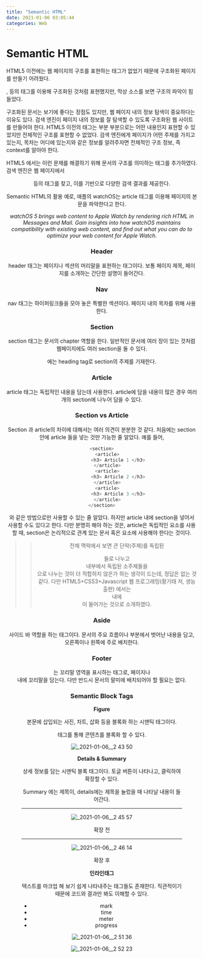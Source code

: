 ```yaml
---
title: "Semantic HTML"
date: 2021-01-06 03:05:44
categories: Web
---
```



# Semantic HTML

HTML5 이전에는 웹 페이지의 구조를 표현하는 태그가 없었기 때문에 구조화된 페이지를 만들기 어려웠다. <div>, <table> 등의 태그를 이용해 구조화된 것처럼 표현했지만, 막상 소스를 보면 구조의 파악이 힘들었다. 

구조화된 문서는 보기에 좋다는 장점도 있지만, 웹 페이지 내의 정보 탐색이 중요하다는 이유도 있다. 검색 엔진이 페이지 내의 정보를 잘 탐색할 수 있도록 구조화된 웹 사이트를 만들어야 한다. HTML5 이전의 태그는 부분 부분으로는 어떤 내용인지 표현할 수 있었지만 전체적인 구조를 표현할 수 없었다. 검색 엔진에게 페이지가 어떤 주제를 가지고 있는지, 목차는 어디에 있는지와 같은 정보를 알려주자면 전체적인 구조 정보, 즉 context를 알아야 한다. 

HTML5 에서는 이런 문제를 해결하기 위해 문서의 구조를 의미하는 태그를 추가하였다. 검색 엔진은 웹 페이지에서 <header> <nav> <section> <article> 등의 태그를 찾고, 이를 기반으로 다양한 검색 결과를 제공한다. 

Semantic HTML의 활용 예로, 애플의 watchOS는 article 태그를 이용해 페이지의 본문을 파악한다고 한다. 

*watchOS 5 brings web content to Apple Watch by rendering rich HTML in Messages and Mail. Gain insights into how watchOS maintains compatibility with existing web content, and find out what you can do to optimize your web content for Apple Watch.*

### Header

header 태그는 페이지나 섹션의 머리말을 표현하는 태그이다. 보통 페이지 제목, 페이지를 소개하는 간단한 설명이 들어간다. 

### Nav

nav 태그는 하이퍼링크들을 모아 놓은 특별한 섹션이다. 페이지 내의 목차를 위해 사용한다. 

### Section

section 태그는 문서의 chapter 역할을 한다. 일반적인 문서에 여러 장이 있는 것처럼 웹페이지에도 여러 section을 둘 수 있다. <section> 에는 heading tag로 section의 주제를 기재한다. 

### Article

article 태그는 독립적인 내용을 담는데 사용한다. article에 담을 내용이 많은 경우 여러 개의 section에 나누어 담을 수 있다. 

### Section vs Article

Section 과 article의 차이에 대해서는 여러 의견이 분분한 것 같다. 처음에는 section 안에 article 들을 넣는 것만 가능한 줄 알았다. 예를 들어, 

```cpp
<section>
	<article>
			<h3> Article 1 </h3>
	</article>
	<article>
			<h3> Article 2 </h3>
	</article>
	<article>
			<h3> Article 3 </h3>
	</article>
</section>
```

와 같은 방법으로만 사용할 수 있는 줄 알았다. 하지만 article 내에 section을 넣어서 사용할 수도 있다고 한다. 다만 분명히 해야 하는 것은, article은 독립적인 요소를 사용할 때, section은 논리적으로 관계 있는 문서 혹은 요소에 사용해야 한다는 것이다. 

>> 전체 맥락에서 보면 큰 단락(주제)를 독립된 <article> 들로 나누고 <article> 내부에서 독립된 소주제들을 <section> 으로 나누는 것이 더 적합하지 않은가 하는 생각이 드는데, 정답은 없는 것 같다. 다만 HTML5+CSS3+Javascript 웹 프로그래밍(황기태 저, 생능출판) 에서는 <section> 내에 <article> 이 들어가는 것으로 소개하였다. 

### Aside

사이드 바 역할을 하는 태그이다. 문서의 주요 흐름이나 부분에서 벗어난 내용을 담고, 오른쪽이나 왼쪽에 주로 배치한다. 

### Footer

<footer>는 꼬리말 영역을 표시하는 태그로, 페이지나 <section> 내에 꼬리말을 담는다. 다만 반드시 문서의 말미에 배치되어야 할 필요는 없다. 

### Semantic Block Tags

**Figure**

본문에 삽입되는 사진, 차트, 삽화 등을 블록화 하는 시맨틱 태그이다. <figure> 태그를 통해 콘텐츠를 블록화 할 수 있다. 

![_2021-01-06__2 43 50](https://user-images.githubusercontent.com/55180768/103682162-d4ad1380-4fcb-11eb-9b2f-b7dc38804ad4.png)

**Details & Summary**

상세 정보를 담는 시맨틱 블록 태그이다. 토글 버튼이 나타나고, 클릭하여 확장할 수 있다. 

Summary 에는 제목이, details에는 제목을 눌렀을 때 나타날 내용이 들어간다. 

---

![_2021-01-06__2 45 57](https://user-images.githubusercontent.com/55180768/103682177-d8409a80-4fcb-11eb-8e9d-06b15748be18.png)

확장 전 

---

![_2021-01-06__2 46 14](https://user-images.githubusercontent.com/55180768/103682178-d8409a80-4fcb-11eb-93cb-fd04d349c845.png)

확장 후 

**인라인태그**

텍스트를 마크업 해 보기 쉽게 나타내주는 태그들도 존재한다. 직관적이기 때문에 코드와 결과만 봐도 이해할 수 있다. 

- mark
- time
- meter
- progress

![_2021-01-06__2 51 36](https://user-images.githubusercontent.com/55180768/103682179-d8d93100-4fcb-11eb-9f1e-3c2748ee8973.png)

![_2021-01-06__2 52 23](https://user-images.githubusercontent.com/55180768/103682180-da0a5e00-4fcb-11eb-8e7d-ab43161d8c7c.png)
